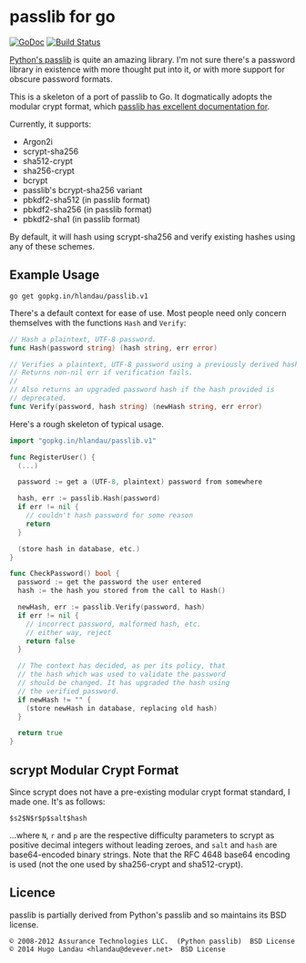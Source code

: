 passlib for go
==============

[![GoDoc](https://godoc.org/gopkg.in/hlandau/passlib.v1?status.svg)](https://godoc.org/gopkg.in/hlandau/passlib.v1) [![Build Status](https://travis-ci.org/hlandau/passlib.svg?branch=master)](https://travis-ci.org/hlandau/passlib)

[Python's passlib](https://pythonhosted.org/passlib/) is quite an amazing
library. I'm not sure there's a password library in existence with more thought
put into it, or with more support for obscure password formats.

This is a skeleton of a port of passlib to Go. It dogmatically adopts the
modular crypt format, which [passlib has excellent documentation for](https://pythonhosted.org/passlib/modular_crypt_format.html#modular-crypt-format).

Currently, it supports:

  - Argon2i
  - scrypt-sha256
  - sha512-crypt
  - sha256-crypt
  - bcrypt
  - passlib's bcrypt-sha256 variant
  - pbkdf2-sha512 (in passlib format)
  - pbkdf2-sha256 (in passlib format)
  - pbkdf2-sha1 (in passlib format)

By default, it will hash using scrypt-sha256 and verify existing hashes using
any of these schemes.

Example Usage
-------------

```
go get gopkg.in/hlandau/passlib.v1
```

There's a default context for ease of use. Most people need only concern
themselves with the functions `Hash` and `Verify`:

```go
// Hash a plaintext, UTF-8 password.
func Hash(password string) (hash string, err error)

// Verifies a plaintext, UTF-8 password using a previously derived hash.
// Returns non-nil err if verification fails.
//
// Also returns an upgraded password hash if the hash provided is
// deprecated.
func Verify(password, hash string) (newHash string, err error)
```

Here's a rough skeleton of typical usage.

```go
import "gopkg.in/hlandau/passlib.v1"

func RegisterUser() {
  (...)

  password := get a (UTF-8, plaintext) password from somewhere

  hash, err := passlib.Hash(password)
  if err != nil {
    // couldn't hash password for some reason
    return
  }

  (store hash in database, etc.)
}

func CheckPassword() bool {
  password := get the password the user entered
  hash := the hash you stored from the call to Hash()

  newHash, err := passlib.Verify(password, hash)
  if err != nil {
    // incorrect password, malformed hash, etc.
    // either way, reject
    return false
  }

  // The context has decided, as per its policy, that
  // the hash which was used to validate the password
  // should be changed. It has upgraded the hash using
  // the verified password.
  if newHash != "" {
    (store newHash in database, replacing old hash)
  }

  return true
}
```

scrypt Modular Crypt Format
---------------------------
Since scrypt does not have a pre-existing modular crypt format standard, I made one. It's as follows:

    $s2$N$r$p$salt$hash

...where `N`, `r` and `p` are the respective difficulty parameters to scrypt as positive decimal integers without leading zeroes, and `salt` and `hash` are base64-encoded binary strings. Note that the RFC 4648 base64 encoding is used (not the one used by sha256-crypt and sha512-crypt).

Licence
-------
passlib is partially derived from Python's passlib and so maintains its BSD license.

    © 2008-2012 Assurance Technologies LLC.  (Python passlib)  BSD License
    © 2014 Hugo Landau <hlandau@devever.net>  BSD License


